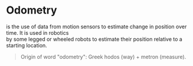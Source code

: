 # Odometry
is the use of data from motion sensors to estimate change in position over time. It is used in robotics  
by some legged or wheeled robots to estimate their position relative to a starting location.

> Origin of word "odometry": Greek hodos (way) + metron (measure).